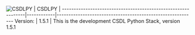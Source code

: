 
![CSDLPY](http://polar.ncep.noaa.gov/estofs/csdlpy-logo.png)  |   CSDLPY   |
--------------------------------------------------------------|------------|-----------------------------------------------------------
Version:                                                      | 1.5.1      |  This is the development CSDL Python Stack, version 1.5.1


